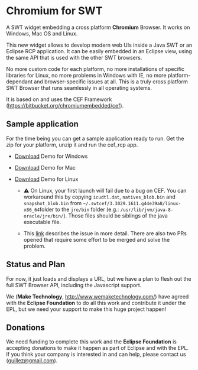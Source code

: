 # Chromium for SWT

A SWT widget embedding a cross platform **Chromium** Browser. It works on Windows, Mac OS and Linux.

This new widget allows to develop modern web UIs inside a Java SWT or an Eclipse RCP application. It can be easily embedded in an Eclipse view, using the same API that is used with the other SWT browsers. 

No more custom code for each platform, no more installations of specific libraries for Linux, no more problems in Windows with IE, no more platform-dependant and browser-specific issues at all. This is a truly cross platform SWT Browser that runs seamlessly in all operating systems.

It is based on and uses the CEF Framework (https://bitbucket.org/chromiumembedded/cef).

## Sample application 

For the time being you can get a sample application ready to run. Get the zip for your platform, unzip it and run the cef_rcp app.

- [Download](https://github.com/maketechnology/cefswt/releases/download/v0.1-alpha/cef_rcp-win32.x86_64.zip) Demo for Windows
- [Download](https://github.com/maketechnology/cefswt/releases/download/v0.1-alpha/cef_rcp-macosx.x86_64.zip) Demo for Mac
- [Download](https://github.com/maketechnology/cefswt/releases/download/v0.1-alpha/cef_rcp-linux.x86_64.zip) Demo for Linux
 
	- ⚠️ On Linux, your first launch will fail due to a bug on CEF. You can workaround this by copying `icudtl.dat`, `natives_blob.bin` and `snapshot_blob.bin` from `~/.swtcef/3.3029.1611.g44e39a8/linux-x86_64`folder to the `jre/bin` folder (e.g.: `/usr/lib/jvm/java-8-oracle/jre/bin/`). Those files should be siblings of the java executable file.

	- This [link](https://bitbucket.org/chromiumembedded/cef/issues/1936/override-paths-dir_exe-dir_module-on-linux) describes the issue in more detail. There are also two PRs opened that require some effort to be merged and solve the problem.

## Status and Plan

For now, it just loads and displays a URL, but we have a plan to flesh out the full SWT Browser API, including the Javascript support.

We (**Make Technology**, http://www.wemaketechnology.com/) have agreed with the **Eclipse Foundation** to do all this work and contribute it under the EPL, but we need your support to make this huge project happen!

## Donations

We need funding to complete this work and the **Eclipse Foundation** is accepting donations to make it happen as part of Eclipse and with the EPL. If you think your company is interested in and can help, please contact us (guillez@gmail.com).
